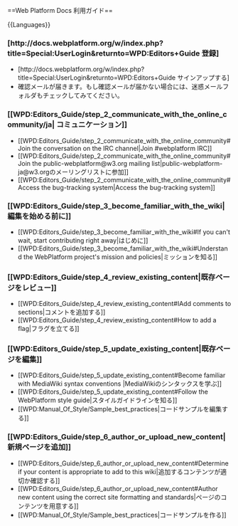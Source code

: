 ==Web Platform Docs 利用ガイド==

{{Languages}}

<div class="topic-container editors">
  <div class="long-topic">
      <div class="place-holder"></div>
      <div class="inner">
        <h3 style='min-height:30px'>[http://docs.webplatform.org/w/index.php?title=Special:UserLogin&returnto=WPD:Editors+Guide 登録]</h3>
        <ul>
            <li>[http://docs.webplatform.org/w/index.php?title=Special:UserLogin&returnto=WPD:Editors+Guide サインアップする]</li>
            <li>確認メールが届きます。もし確認メールが届かない場合には、迷惑メールフォルダもチェックしてみてください。</li>
        </ul>
     </div>
  </div>
  
 <div class="long-topic"> 
     <div class="place-holder"></div>
    <div class="inner">
        <h3 style='min-height:30px'>[[WPD:Editors_Guide/step_2_communicate_with_the_online_community/ja| コミュニケーション]]</h3>
            <ul>
            <li>[[WPD:Editors_Guide/step_2_communicate_with_the_online_community#Join the conversation on the IRC channel|Join #webplatform IRC]]</li>
            <li>[[WPD:Editors_Guide/step_2_communicate_with_the_online_community#Join the public-webplatform@w3.org mailing list|public-webplatform-ja@w3.orgのメーリングリストに参加]]</li>
            <li>[[WPD:Editors_Guide/step_2_communicate_with_the_online_community#Access the bug-tracking system|Access the bug-tracking system]]</li>
        </ul>
     </div>
  </div>
 
 <div class="long-topic"> 
     <div class="place-holder"></div>
    <div class="inner">
        <h3 style='min-height:30px'>[[WPD:Editors_Guide/step_3_become_familiar_with_the_wiki|編集を始める前に]]</h3>
            <ul>
            <li>[[WPD:Editors_Guide/step_3_become_familiar_with_the_wiki#If you can't wait, start contributing right away|はじめに]]</li>
            <li>[[WPD:Editors_Guide/step_3_become_familiar_with_the_wiki#Understand the WebPlatform project's mission and policies|ミッションを知る]]</li>
        </ul>
     </div>
  </div>

 <div class="long-topic"> 
     <div class="place-holder"></div>
    <div class="inner">
        <h3 style='min-height:30px'>[[WPD:Editors_Guide/step_4_review_existing_content|既存ページをレビュー]]</h3>
            <ul>
            <li>[[WPD:Editors_Guide/step_4_review_existing_content#IAdd comments to sections|コメントを追加する]]</li>
            <li>[[WPD:Editors_Guide/step_4_review_existing_content#How to add a flag|フラグを立てる]]</li>
        </ul>
     </div>
  </div>
 
 <div class="long-topic"> 
     <div class="place-holder"></div>
    <div class="inner">
        <h3 style='min-height:30px'>[[WPD:Editors_Guide/step_5_update_existing_content|既存ページを編集]]</h3>
            <ul>
            <li>[[WPD:Editors_Guide/step_5_update_existing_content#Become familiar with MediaWiki syntax conventions |MediaWikiのシンタックスを学ぶ]]</li>
            <li>[[WPD:Editors_Guide/step_5_update_existing_content#Follow the WebPlatform style guide|スタイルガイドラインを知る]]</li>
            <li>[[WPD:Manual_Of_Style/Sample_best_practices|コードサンプルを編集する]]</li>
        </ul>
     </div>
  </div>

 <div class="long-topic"> 
     <div class="place-holder"></div>
    <div class="inner">
        <h3 style='min-height:25px'>[[WPD:Editors_Guide/step_6_author_or_upload_new_content|新規ページを追加]]</h3>
            <ul>
            <li>[[WPD:Editors_Guide/step_6_author_or_upload_new_content#Determine if your content is appropriate to add to this wiki|追加するコンテンツが適切か確認する]]</li>
            <li>[[WPD:Editors_Guide/step_6_author_or_upload_new_content#Author new content using the correct site formatting and standards|ページのコンテンツを用意する]]</li>
            <li>[[WPD:Manual_Of_Style/Sample_best_practices|コードサンプルを作る]]</li>
        </ul>
     </div>
  </div>
 
<div class="clearfixboth"></div>
</div>